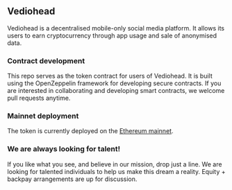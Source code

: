 ## Vediohead
Vediohead is a decentralised mobile-only social media platform.  It allows its users to earn cryptocurrency through app usage and sale of anonymised data.

### Contract development
This repo serves as the token contract for users of Vediohead.  It is built using the OpenZeppelin framework for developing secure contracts.  If you are interested in collaborating and developing smart contracts, we welcome pull requests anytime.

### Mainnet deployment
The token is currently deployed on the [Ethereum mainnet](https://etherscan.io/token/0xdfff1ae7517b5ee370d79914870dd8dd577ed4cd).

### We are always looking for talent!
If you like what you see, and believe in our mission, drop just a line.  We are looking for talented individuals to help us make this dream a reality.  Equity + backpay arrangements are up for discussion.
